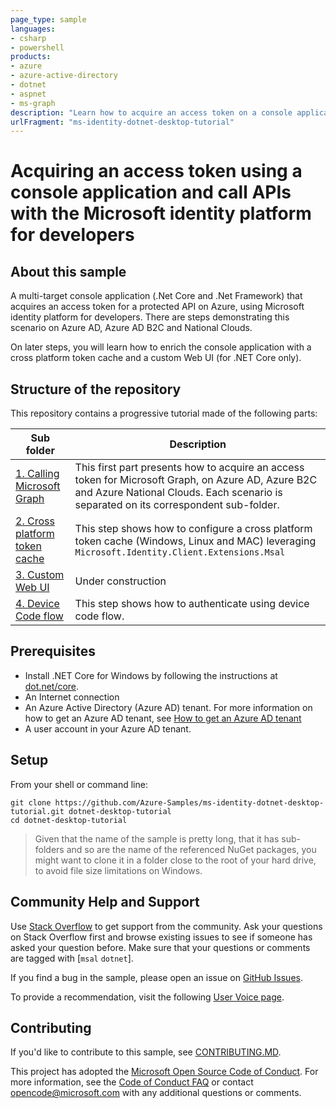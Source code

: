 ```yaml
---
page_type: sample
languages:
- csharp
- powershell
products:
- azure
- azure-active-directory
- dotnet
- aspnet
- ms-graph
description: "Learn how to acquire an access token on a console application."
urlFragment: "ms-identity-dotnet-desktop-tutorial"
---
```


# Acquiring an access token using a console application and call APIs with the Microsoft identity platform for developers

## About this sample

A multi-target console application (.Net Core and .Net Framework) that acquires an access token for a protected API on Azure, using Microsoft identity platform for developers. There are steps demonstrating this scenario on Azure AD, Azure AD B2C and National Clouds.

On later steps, you will learn how to enrich the console application with a cross platform token cache and a custom Web UI (for .NET Core only).

## Structure of the repository

This repository contains a progressive tutorial made of the following parts:

| Sub folder                       | Description                      |
| -------------------------------- | -------------------------------- |
| [1. Calling Microsoft Graph](https://github.com/Azure-Samples/ms-identity-dotnet-desktop-tutorial/tree/master/1-Calling-MSGraph) | This first part presents how to acquire an access token for Microsoft Graph, on Azure AD, Azure B2C and Azure National Clouds. Each scenario is separated on its correspondent sub-folder.|
| [2. Cross platform token cache](https://github.com/Azure-Samples/ms-identity-dotnet-desktop-tutorial/tree/master/2-TokenCache) | This step shows how to configure a cross platform token cache (Windows, Linux and MAC) leveraging `Microsoft.Identity.Client.Extensions.Msal` |
| [3. Custom Web UI](https://github.com/Azure-Samples/ms-identity-dotnet-desktop-tutorial/tree/master/3-CustomWebUI) | Under construction |
| [4. Device Code flow](https://github.com/Azure-Samples/ms-identity-dotnet-desktop-tutorial/tree/master/4-DeviceCodeFlow) | This step shows how to authenticate using device code flow.|

## Prerequisites

- Install .NET Core for Windows by following the instructions at [dot.net/core](https://dot.net/core).
- An Internet connection
- An Azure Active Directory (Azure AD) tenant. For more information on how to get an Azure AD tenant, see [How to get an Azure AD tenant](https://azure.microsoft.com/en-us/documentation/articles/active-directory-howto-tenant/)
- A user account in your Azure AD tenant.

## Setup

From your shell or command line:

```Shell
git clone https://github.com/Azure-Samples/ms-identity-dotnet-desktop-tutorial.git dotnet-desktop-tutorial
cd dotnet-desktop-tutorial
```

> Given that the name of the sample is pretty long, that it has sub-folders and so are the name of the referenced NuGet packages, you might want to clone it in a folder close to the root of your hard drive, to avoid file size limitations on Windows.

## Community Help and Support

Use [Stack Overflow](http://stackoverflow.com/questions/tagged/msal) to get support from the community.
Ask your questions on Stack Overflow first and browse existing issues to see if someone has asked your question before.
Make sure that your questions or comments are tagged with [`msal` `dotnet`].

If you find a bug in the sample, please open an issue on [GitHub Issues](https://github.com/Azure-Samples/ms-identity-dotnet-desktop-tutorial/issues).

To provide a recommendation, visit the following [User Voice page](https://feedback.azure.com/forums/169401-azure-active-directory).

## Contributing

If you'd like to contribute to this sample, see [CONTRIBUTING.MD](/CONTRIBUTING.md).

This project has adopted the [Microsoft Open Source Code of Conduct](https://opensource.microsoft.com/codeofconduct/). For more information, see the [Code of Conduct FAQ](https://opensource.microsoft.com/codeofconduct/faq/) or contact [opencode@microsoft.com](mailto:opencode@microsoft.com) with any additional questions or comments.
